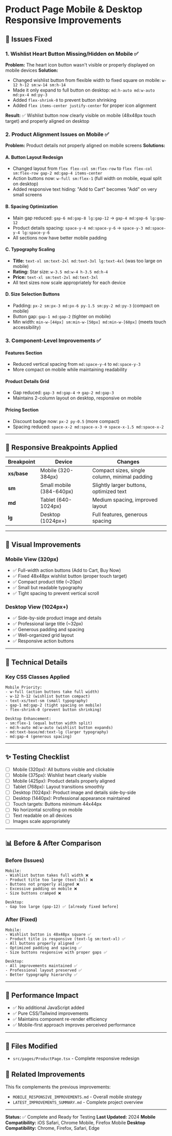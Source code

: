 # Product Page Mobile & Desktop Responsive Improvements

## 🎯 Issues Fixed

### 1. **Wishlist Heart Button Missing/Hidden on Mobile** ✅
**Problem:** The heart icon button wasn't visible or properly displayed on mobile devices
**Solution:** 
- Changed wishlist button from flexible width to fixed square on mobile: `w-12 h-12 sm:w-14 sm:h-14`
- Made it only expand to full button on desktop: `md:h-auto md:w-auto md:px-4 md:py-3`
- Added `flex-shrink-0` to prevent button shrinking
- Added `flex items-center justify-center` for proper icon alignment

**Result:** ✅ Wishlist button now clearly visible on mobile (48x48px touch target) and properly aligned on desktop

### 2. **Product Alignment Issues on Mobile** ✅
**Problem:** Product details not properly aligned on mobile screens
**Solutions:**

#### A. Button Layout Redesign
- Changed layout from `flex flex-col sm:flex-row` to `flex flex-col sm:flex-row gap-2 md:gap-4 items-center`
- Action buttons now: `w-full sm:flex-1` (full width on mobile, equal split on desktop)
- Added responsive text hiding: "Add to Cart" becomes "Add" on very small screens

#### B. Spacing Optimization
- Main gap reduced: `gap-6 md:gap-8 lg:gap-12` → `gap-4 md:gap-6 lg:gap-12`
- Product details spacing: `space-y-4 md:space-y-6` → `space-y-3 md:space-y-4 lg:space-y-6`
- All sections now have better mobile padding

#### C. Typography Scaling
- **Title:** `text-xl sm:text-2xl md:text-3xl lg:text-4xl` (was too large on mobile)
- **Rating:** Star size: `w-3.5 md:w-4 h-3.5 md:h-4`
- **Price:** `text-xl sm:text-2xl md:text-3xl`
- All text sizes now scale appropriately for each device

#### D. Size Selection Buttons
- Padding: `px-2 sm:px-3 md:px-6 py-1.5 sm:py-2 md:py-3` (compact on mobile)
- Button gap: `gap-1 md:gap-2` (tighter on mobile)
- Min width: `min-w-[44px] sm:min-w-[50px] md:min-w-[60px]` (meets touch accessibility)

### 3. **Component-Level Improvements** ✅

#### Features Section
- Reduced vertical spacing from `md:space-y-4` to `md:space-y-3`
- More compact on mobile while maintaining readability

#### Product Details Grid
- Gap reduced: `gap-3 md:gap-4` → `gap-2 md:gap-3`
- Maintains 2-column layout on desktop, responsive on mobile

#### Pricing Section
- Discount badge now: `px-2 py-0.5` (more compact)
- Spacing reduced: `space-x-2 md:space-x-3` → `space-x-1.5 md:space-x-2`

---

## 📐 Responsive Breakpoints Applied

| Breakpoint | Device | Changes |
|------------|--------|---------|
| **xs/base** | Mobile (320-384px) | Compact sizes, single column, minimal padding |
| **sm** | Small mobile (384-640px) | Slightly larger buttons, optimized text |
| **md** | Tablet (640-1024px) | Medium spacing, improved layout |
| **lg** | Desktop (1024px+) | Full features, generous spacing |

---

## 🎨 Visual Improvements

### Mobile View (320px)
- ✅ Full-width action buttons (Add to Cart, Buy Now)
- ✅ Fixed 48x48px wishlist button (proper touch target)
- ✅ Compact product title (~20px)
- ✅ Small but readable typography
- ✅ Tight spacing to prevent vertical scroll

### Desktop View (1024px+)
- ✅ Side-by-side product image and details
- ✅ Professional large title (~32px)
- ✅ Generous padding and spacing
- ✅ Well-organized grid layout
- ✅ Responsive action buttons

---

## 🔧 Technical Details

### Key CSS Classes Applied
```
Mobile Priority:
- w-full (action buttons take full width)
- w-12 h-12 (wishlist button compact)
- text-xs/text-sm (small typography)
- gap-1 md:gap-2 (tight spacing on mobile)
- flex-shrink-0 (prevent button shrinking)

Desktop Enhancement:
- sm:flex-1 (equal button width split)
- md:h-auto md:w-auto (wishlist button expands)
- md:text-base/md:text-lg (larger typography)
- md:gap-4 (generous spacing)
```

---

## ✨ Testing Checklist

- [ ] Mobile (320px): All buttons visible and clickable
- [ ] Mobile (375px): Wishlist heart clearly visible
- [ ] Mobile (425px): Product details properly aligned
- [ ] Tablet (768px): Layout transitions smoothly
- [ ] Desktop (1024px): Product image and details side-by-side
- [ ] Desktop (1440px): Professional appearance maintained
- [ ] Touch targets: Buttons minimum 44x44px
- [ ] No horizontal scrolling on mobile
- [ ] Text readable on all devices
- [ ] Images scale appropriately

---

## 📊 Before & After Comparison

### Before (Issues)
```
Mobile:
- Wishlist button takes full width ❌
- Product title too large (text-3xl) ❌
- Buttons not properly aligned ❌
- Excessive padding on mobile ❌
- Size buttons cramped ❌

Desktop:
- Gap too large (gap-12) ✅ [already fixed before]
```

### After (Fixed)
```
Mobile:
- Wishlist button is 48x48px square ✅
- Product title is responsive (text-lg sm:text-xl) ✅
- All buttons properly aligned ✅
- Optimized padding and spacing ✅
- Size buttons responsive with proper gaps ✅

Desktop:
- All improvements maintained ✅
- Professional layout preserved ✅
- Better typography hierarchy ✅
```

---

## 🚀 Performance Impact

- ✅ No additional JavaScript added
- ✅ Pure CSS/Tailwind improvements
- ✅ Maintains component re-render efficiency
- ✅ Mobile-first approach improves perceived performance

---

## 📝 Files Modified

- `src/pages/ProductPage.tsx` - Complete responsive redesign

## 🔄 Related Improvements

This fix complements the previous improvements:
- `MOBILE_RESPONSIVE_IMPROVEMENTS.md` - Overall mobile strategy
- `LATEST_IMPROVEMENTS_SUMMARY.md` - Complete project overview

---

**Status:** ✅ Complete and Ready for Testing
**Last Updated:** 2024
**Mobile Compatibility:** iOS Safari, Chrome Mobile, Firefox Mobile
**Desktop Compatibility:** Chrome, Firefox, Safari, Edge